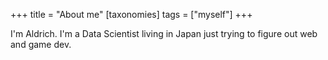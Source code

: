+++
title = "About me"
[taxonomies]
  tags = ["myself"]
+++

I'm Aldrich. I'm a Data Scientist living in Japan just trying to figure out web and game dev.
